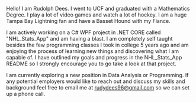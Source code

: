Hello! I am Rudolph Dees. I went to UCF and graduated with a Mathematics Degree. I play a lot of video games and watch a lot of hockey. I am a huge Tampa Bay Lightning fan
and have a Basset Hound with my Fiance.

I am actively working on a C# WPF project in .NET CORE called "NHL_Stats_App" and am having a blast. I am completely self taught besides the few programming classes I took
in college 5 years ago and am enjoying the process of learning new things and discovering what I am capable of. I have outlined my goals and progress in the NHL_Stats_App README
so I strongly encourage you to go take a look at that project. 

I am currently exploring a new position in Data Analysis or Programming. If any potential employers would like to reach out and discuss my skills and background feel free to email me 
at rudydees96@gmail.com so we can set up a phone call. 








